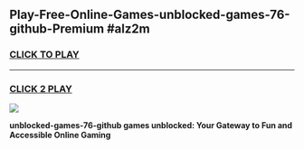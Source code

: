 
## Play-Free-Online-Games-unblocked-games-76-github-Premium #alz2m
<h3>
<a href="https://premium.freeplayer.one?title=unblocked-games-76-github&ref=8M">CLICK TO PLAY</a></h3>
<hr>

<h3>
<a href="https://premium.freeplayer.one?title=unblocked-games-76-github&ref=8M">CLICK 2 PLAY</a>
  
</h3>

<a href="https://premium.freeplayer.one?title=unblocked-games-76-github&ref=8M"><img src="https://clearcache.store/games.png"></a>


**unblocked-games-76-github games unblocked: Your Gateway to Fun and Accessible Online Gaming**
